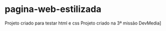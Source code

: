 # pagina-web-estilizada
Projeto criado para testar html e css
Projeto criado na 3ª missão DevMedia]
